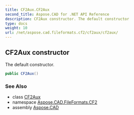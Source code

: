 ```yaml
---
title: CF2Aux.CF2Aux
second_title: Aspose.CAD for .NET API Reference
description: CF2Aux constructor. The default constructor
type: docs
weight: 10
url: /net/aspose.cad.fileformats.cf2/cf2aux/cf2aux/
---
```

## CF2Aux constructor

The default constructor.

```csharp
public CF2Aux()
```

### See Also

* class [CF2Aux](../)
* namespace [Aspose.CAD.FileFormats.CF2](../../cf2aux/)
* assembly [Aspose.CAD](../../../)



